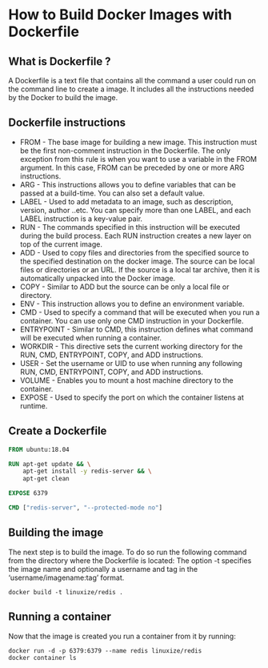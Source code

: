 # How to Build Docker Images with Dockerfile

## What is Dockerfile ?
A Dockerfile is a text file that contains all the command a user could run on the
command line to create a image. It includes all the instructions needed by the Docker
to build the image.

## Dockerfile instructions
* FROM - The base image for building a new image. This instruction must be the first non-comment instruction in the Dockerfile. The only exception from this rule is when you want to use a variable in the FROM argument. In this case, FROM can be preceded by one or more ARG instructions. 
* ARG - This instructions allows you to define variables that can be passed at a build-time. 
You can also set a default value.
* LABEL - Used to add metadata to an image, such as description, version, author ..etc. You can specify more than one LABEL, and each LABEL instruction is a key-value pair.
* RUN -  The commands specified in this instruction will be executed during the build process. Each RUN instruction creates a new layer on top of the current image.
* ADD - Used to copy files and directories from the specified source to the specified destination on the docker image. The source can be local files or directories or an URL. If the source is a local tar archive, then it is automatically unpacked into the Docker image.
* COPY - Similar to ADD but the source can be only a local file or directory.
* ENV - This instruction allows you to define an environment variable.
* CMD - Used to specify a command that will be executed when you run a container. You can use only one CMD instruction in your Dockerfile.
* ENTRYPOINT - Similar to CMD, this instruction defines what command will be executed when running a container.
* WORKDIR - This directive sets the current working directory for the RUN, CMD, ENTRYPOINT, COPY, and ADD instructions.
* USER - Set the username or UID to use when running any following RUN, CMD, ENTRYPOINT, COPY, and ADD instructions.
* VOLUME - Enables you to mount a host machine directory to the container.
* EXPOSE - Used to specify the port on which the container listens at runtime.

## Create a Dockerfile
```Dockerfile
FROM ubuntu:18.04

RUN apt-get update && \
    apt-get install -y redis-server && \
    apt-get clean

EXPOSE 6379

CMD ["redis-server", "--protected-mode no"]
```
## Building the image
The next step is to build the image. To do so run the following command from the directory where the Dockerfile is located:
The option -t specifies the image name and optionally a username and tag in the ‘username/imagename:tag’ format.
```shell
docker build -t linuxize/redis .
```

## Running a container
Now that the image is created you run a container from it by running:
```shell
docker run -d -p 6379:6379 --name redis linuxize/redis
docker container ls
```